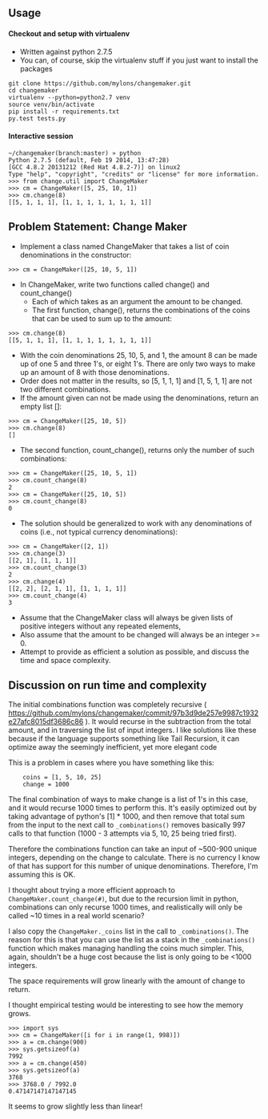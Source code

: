 ## Usage
#### Checkout and setup with virtualenv
* Written against python 2.7.5
* You can, of course, skip the virtualenv stuff if you just want to install the packages
```
git clone https://github.com/mylons/changemaker.git
cd changemaker
virtualenv --python=python2.7 venv
source venv/bin/activate
pip install -r requirements.txt
py.test tests.py
```
#### Interactive session
```
~/changemaker(branch:master) » python
Python 2.7.5 (default, Feb 19 2014, 13:47:28)
[GCC 4.8.2 20131212 (Red Hat 4.8.2-7)] on linux2
Type "help", "copyright", "credits" or "license" for more information.
>>> from change.util import ChangeMaker
>>> cm = ChangeMaker([5, 25, 10, 1])
>>> cm.change(8)
[[5, 1, 1, 1], [1, 1, 1, 1, 1, 1, 1, 1]]
```


## Problem Statement: Change Maker

* Implement a class named ChangeMaker that takes a list of coin denominations in the constructor:
```
>>> cm = ChangeMaker([25, 10, 5, 1])
```
* In ChangeMaker, write two functions called change() and count_change() 
  * Each of which takes as an argument the amount to be changed. 
  * The first function, change(), returns the combinations of the coins that can be used to sum up
    to the amount:
```
>>> cm.change(8)
[[5, 1, 1, 1], [1, 1, 1, 1, 1, 1, 1, 1]]
```
* With the coin denominations 25, 10, 5, and 1, the amount 8 can be made up of one 5 and three 1's, or eight 1's. There are only two ways to make up an amount of 8 with those denominations. 
* Order does not matter in the results, so [5, 1, 1, 1] and [1, 5, 1, 1] are not two different combinations.
* If the amount given can not be made using the denominations, return an empty list []:
```
>>> cm = ChangeMaker([25, 10, 5])
>>> cm.change(8)
[]
```
* The second function, count_change(), returns only the number of such combinations:
```
>>> cm = ChangeMaker([25, 10, 5, 1])
>>> cm.count_change(8)
2
>>> cm = ChangeMaker([25, 10, 5])
>>> cm.count_change(8)
0
```
* The solution should be generalized to work with any denominations of coins (i.e., not typical currency denominations):
```
>>> cm = ChangeMaker([2, 1])
>>> cm.change(3)
[[2, 1], [1, 1, 1]]
>>> cm.count_change(3)
2
>>> cm.change(4)
[[2, 2], [2, 1, 1], [1, 1, 1, 1]]
>>> cm.count_change(4)
3
```
* Assume that the ChangeMaker class will always be given lists of positive integers without any repeated elements,
* Also assume that the amount to be changed will always be an integer >= 0.
* Attempt to provide as efficient a solution as possible, and discuss the time and space complexity.

## Discussion on run time and complexity

The initial combinations function was completely recursive ( https://github.com/mylons/changemaker/commit/97b3d9de257e9987c1932e27afc8015df3686c86 ). It would recurse in the subtraction
from the total amount, and in traversing the list of input integers. I like solutions like these
because if the language supports something like Tail Recursion, it can optimize away the
seemingly inefficient, yet more elegant code

This is a problem in cases where you have something like this:
```
    coins = [1, 5, 10, 25]
    change = 1000
```
The final combination of ways to make change is a list of 1's in this case,
and it would recurse 1000 times to perform this. It's easily optimized out by taking advantage of python's
[1] * 1000, and then remove that total sum from the input to the next call to ```_combinations()``` removes basically
997 calls to that function (1000 - 3 attempts via 5, 10, 25 being tried first).

Therefore the combinations function can take an input of ~500-900 unique integers, depending on the change to calculate. 
There is no currency I know of that has support for this number of unique denominations. Therefore, I'm assuming
this is OK.

I thought about trying a more efficient approach to ```ChangeMaker.count_change(#)```, but due to the
recursion limit in python, combinations can only recurse 1000 times, and realistically will only be called
~10 times in a real world scenario?

I also copy the ```ChangeMaker._coins``` list in the call to ```_combinations()```. The reason for this
is that you can use the list as a stack in the ```_combinations()``` function which makes 
managing handling the coins much simpler. This, again, shouldn't be a huge cost because the list is only
going to be <1000 integers. 

The space requirements will grow linearly with the amount of change to return.

I thought empirical testing would be interesting to see how the memory grows.  
```
>>> import sys
>>> cm = ChangeMaker([i for i in range(1, 998)])
>>> a = cm.change(900)
>>> sys.getsizeof(a)
7992
>>> a = cm.change(450)
>>> sys.getsizeof(a)
3768
>>> 3768.0 / 7992.0 
0.47147147147147145
```
It seems to grow slightly less than linear! 



